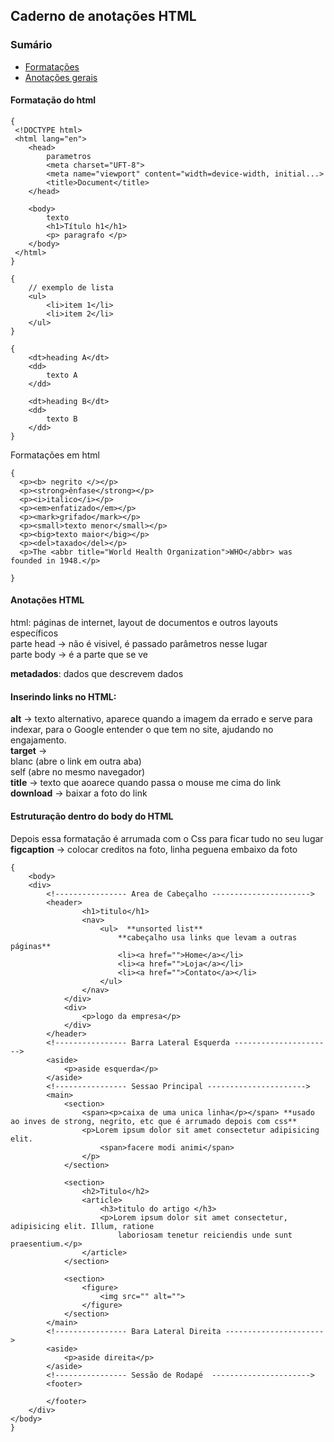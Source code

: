 ## Caderno de anotações HTML

### Sumário

- [Formatações](#formatação-do-html)
- [Anotações gerais](#anotações-html)

#### Formatação do html   
```
{
 <!DOCTYPE html> 
 <html lang="en">
    <head>
        parametros 
        <meta charset="UFT-8">
        <meta name="viewport" content="width=device-width, initial...>
        <title>Document</title>
    </head>

    <body>  
        texto     
        <h1>Título h1</h1> 
        <p> paragrafo </p>
    </body>  
 </html>  
}
```
```
{
    // exemplo de lista
    <ul>
        <li>item 1</li>
        <li>item 2</li>
    </ul>
}
```
```
{
    <dt>heading A</dt>
    <dd>
        texto A
    </dd>

    <dt>heading B</dt>
    <dd>
        texto B
    </dd>
}
```
Formatações em html
```
{
  <p><b> negrito </></p>   
  <p><strong>ênfase</strong></p>
  <p><i>italico</i></p>  
  <p><em>enfatizado</em></p>  
  <p><mark>grifado</mark></p>  
  <p><small>texto menor</small></p>
  <p><big>texto maior</big></p>
  <p><del>taxado</del></p>
  <p>The <abbr title="World Health Organization">WHO</abbr> was founded in 1948.</p> 
  
}
```
#### Anotações HTML

html: páginas de internet, layout de documentos e outros layouts específicos  
parte head -> não é visivel, é passado parâmetros nesse lugar  
parte body -> é a parte que se ve

**metadados**: dados que descrevem dados


#### Inserindo links no HTML:

**alt** -> texto alternativo, aparece quando a imagem da errado e serve para indexar, para o Google entender o que tem no site, ajudando no engajamento.  
**target** ->    
blanc (abre o link em outra aba)   
self (abre no mesmo navegador)  
**title** -> texto que aoarece quando passa o mouse me cima do link    
**download** -> baixar a foto do link


#### Estruturação dentro do body do HTML

Depois essa formatação é arrumada com o Css para ficar tudo no seu lugar  
**figcaption** -> colocar creditos na foto, linha peguena embaixo da foto  
```
{
    <body>
    <div>
        <!---------------- Area de Cabeçalho ---------------------->
        <header>
                <h1>titulo</h1>
                <nav>
                    <ul>  **unsorted list**
                        **cabeçalho usa links que levam a outras páginas**
                        <li><a href="">Home</a></li>
                        <li><a href="">Loja</a></li>
                        <li><a href="">Contato</a></li>
                    </ul>
                </nav>
            </div>
            <div>
                <p>logo da empresa</p>
            </div>
        </header>
        <!---------------- Barra Lateral Esquerda ---------------------->
        <aside>
            <p>aside esquerda</p>
        </aside>
        <!---------------- Sessao Principal ---------------------->
        <main>
            <section>
                <span><p>caixa de uma unica linha</p></span> **usado ao inves de strong, negrito, etc que é arrumado depois com css**  
                <p>Lorem ipsum dolor sit amet consectetur adipisicing elit. 
                    <span>facere modi animi</span>
                </p>
            </section>

            <section>
                <h2>Titulo</h2>
                <article>
                    <h3>titulo do artigo </h3>
                    <p>Lorem ipsum dolor sit amet consectetur, adipisicing elit. Illum, ratione 
                        laboriosam tenetur reiciendis unde sunt praesentium.</p>
                </article>
            </section>

            <section>
                <figure>
                    <img src="" alt="">
                </figure>
            </section>
        </main>
        <!---------------- Bara Lateral Direita ---------------------->
        <aside>
            <p>aside direita</p>
        </aside>
        <!---------------- Sessão de Rodapé  ---------------------->
        <footer>

        </footer>
    </div>
</body>
}
```     
